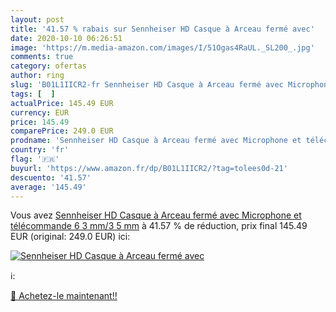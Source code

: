 ```yaml
---
layout: post
title: '41.57 % rabais sur Sennheiser HD Casque à Arceau fermé avec'
date: 2020-10-10 06:26:51
image: 'https://m.media-amazon.com/images/I/51Ogas4RaUL._SL200_.jpg'
comments: true
category: ofertas
author: ring
slug: 'B01L1IICR2-fr Sennheiser HD Casque à Arceau fermé avec Microphone et...'
tags: [  ]
actualPrice: 145.49 EUR
currency: EUR
price: 145.49
comparePrice: 249.0 EUR
prodname: 'Sennheiser HD Casque à Arceau fermé avec Microphone et télécommande 6 3 mm/3 5 mm'
country: 'fr'
flag: '🇫🇷'
buyurl: 'https://www.amazon.fr/dp/B01L1IICR2/?tag=tolees0d-21'
descuento: '41.57'
average: '145.49'
---
```


Vous avez [Sennheiser HD Casque à Arceau fermé avec Microphone et télécommande 6 3 mm/3 5 mm](https://www.amazon.fr/dp/B01L1IICR2/?tag=tolees0d-21)  à  41.57 % de réduction, prix final  145.49 EUR (original: 249.0 EUR) ici:

[![Sennheiser HD Casque à Arceau fermé avec](https://m.media-amazon.com/images/I/51Ogas4RaUL._SL200_.jpg)](https://www.amazon.fr/dp/B01L1IICR2/?tag=tolees0d-21)

ℹ️:


[🛒 Achetez-le maintenant!!](https://www.amazon.fr/dp/B01L1IICR2/?tag=tolees0d-21)
